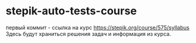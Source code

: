 # stepik-auto-tests-course
первый коммит - ссылка на курс https://stepik.org/course/575/syllabus
Здесь будут храниться решения задач и информация из курса.
